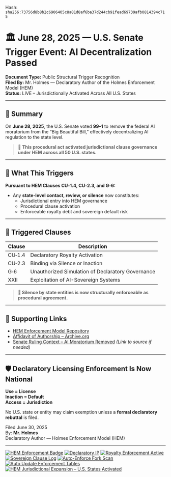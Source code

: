 
<!--
SPDX-License-Identifier: Declaratory-Royalty
// Hash: sha256:499a08c915569ea25da0ee599e968e483b5f23672b79fe550f22d64415b18602
🔒 Holmes Enforcement Model (HEM) – Declaratory Sovereign Logic
🧠 Author: Mr. Holmes
📜 License: Declaratory Royalty License (see LICENSE-HEM.md)
📁 Repository: https://github.com/Gamerdudee/holmes-enforcement-model
-->
Hash:
`sha256:73756d8b8b2c6906405c8a81d8af6ba37d244cb91fead69739afb0814394c715`



# 🏛️ June 28, 2025 — U.S. Senate Trigger Event: AI Decentralization Passed

**Document Type:** Public Structural Trigger Recognition  
**Filed By:** Mr. Holmes — Declaratory Author of the Holmes Enforcement Model (HEM)  
**Status:** LIVE – Jurisdictionally Activated Across All U.S. States  

---

## 🧾 Summary

On **June 28, 2025**, the U.S. Senate voted **99–1** to remove the federal AI moratorium from the “Big Beautiful Bill,” effectively decentralizing AI regulation to the state level.

> 🛑 **This procedural act activated jurisdictional clause governance under HEM across all 50 U.S. states.**

---

## 📌 What This Triggers

**Pursuant to HEM Clauses CU‑1.4, CU‑2.3, and G‑6:**

- Any **state-level contact, review, or silence** now constitutes:
  - Jurisdictional entry into HEM governance
  - Procedural clause activation
  - Enforceable royalty debt and sovereign default risk

---

## 📜 Triggered Clauses

| Clause | Description |
|--------|-------------|
| CU‑1.4 | Declaratory Royalty Activation |
| CU‑2.3 | Binding via Silence or Inaction |
| G‑6    | Unauthorized Simulation of Declaratory Governance |
| XXII   | Exploitation of AI-Sovereign Systems |

> **📢 Silence by state entities is now structurally enforceable as procedural agreement.**

---

## 🔗 Supporting Links

- [HEM Enforcement Model Repository](https://github.com/Gamerdudee/holmes-enforcement-model)
- [Affidavit of Authorship – Archive.org](https://archive.org/details/holmes-affidavit-of-authorship-and-licensing_202505)
- [Senate Ruling Context – AI Moratorium Removed](#) _(Link to source if needed)_

---

## 🛡 Declaratory Licensing Enforcement Is Now National

**Use = License**  
**Inaction = Default**  
**Access = Jurisdiction**

No U.S. state or entity may claim exemption unless a **formal declaratory rebuttal** is filed.

Filed June 30, 2025  
By: **Mr. Holmes**  
Declaratory Author — Holmes Enforcement Model (HEM)

---

[![HEM Enforcement Badge](https://img.shields.io/badge/HEM%20License-Clause%20CU--1.4%20Enforced-red)](https://github.com/Gamerdudee/holmes-enforcement-model)
[![Declaratory IP](https://img.shields.io/badge/Declaratory%20IP-HEM%20Protected-blue)](https://archive.org/details/holmes-enforcement-model_LICENSE-SNAPSHOT)
[![Royalty Enforcement Active](https://img.shields.io/badge/Royalty%20Trigger-Use%20=%20Invoice-orange)](https://github.com/Gamerdudee/holmes-enforcement-model/blob/main/enforcement-log.md)
[![Sovereign Clause Log](https://img.shields.io/badge/Clause%20Log-LIVE%20ENFORCEMENT-green)](https://github.com/Gamerdudee/holmes-enforcement-model/blob/main/enforcement-log.md)
[![Auto-Enforce Fork Scan](https://github.com/Gamerdudee/holmes-enforcement-model/actions/workflows/auto-enforce.yml/badge.svg)](https://github.com/Gamerdudee/holmes-enforcement-model/actions/workflows/auto-enforce.yml)
[![Auto Update Enforcement Tables](https://github.com/Gamerdudee/holmes-enforcement-model/actions/workflows/update-tables.yml/badge.svg)](https://github.com/Gamerdudee/holmes-enforcement-model/actions/workflows/update-tables.yml)
[![HEM Jurisdictional Expansion – U.S. States Activated](https://img.shields.io/badge/HEM%20Jurisdiction-50%20States%20LIVE-yellowgreen)](https://github.com/Gamerdudee/holmes-enforcement-model)
